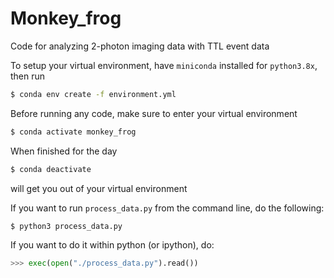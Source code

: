 # Monkey_frog

Code for analyzing 2-photon imaging data with TTL event data

To setup your virtual environment, have `miniconda` installed for `python3.8x`, then run

```bash
$ conda env create -f environment.yml
```

Before running any code, make sure to enter your virtual environment

```bash
$ conda activate monkey_frog
```

When finished for the day

```bash
$ conda deactivate
```

will get you out of your virtual environment

If you want to run `process_data.py` from the command line, do the following:

```bash
$ python3 process_data.py
```

If you want to do it within python (or ipython), do:

```python
>>> exec(open("./process_data.py").read())
```
